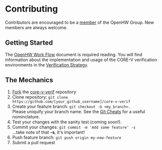 # Contributing
Contributors are encouraged to be a [member](https://www.openhwgroup.org/membership/) of the OpenHW Group.  New members are always welcome.
## Getting Started
The [OpenHW Work Flow](https://github.com/openhwgroup/core-v-docs/blob/master/verif/Common/OpenHWGroup_WorkFlow.pdf) document is required reading.  You will find information about the implementation and usage of the CORE-V verification environments in the [Verification Strategy](https://github.com/openhwgroup/core-v-docs/blob/master/verif/Common/OpenHWGroup_CORE-V_Verif_Strategy.pdf).

## The Mechanics
1. [Fork](https://help.github.com/articles/fork-a-repo/) the [core-v-verif](https://github.com/openhwgroup/core-v-verif) repository
2. Clone repository: `git clone https://github.com/[your_github_username]/core-v-verif`
3. Create your feature branch: `git checkout -b <my_branch>.`<br> Please uniquify your branch name.  See the [Git Cheats](https://github.com/openhwgroup/core-v-verif/blob/master/GitCheats.md) for a useful nominclature.
4. Test your changes with the sanity test (coming soon!).
5. Commit your changes: `git commit -m 'Add some feature' -s`<br>...take note of that **-s**, it's important!
6. Push feature branch: `git push origin my-new-feature`
7. Submit a pull request
